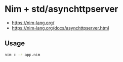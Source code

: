 # Nim + std/asynchttpserver

- https://nim-lang.org/
- https://nim-lang.org/docs/asynchttpserver.html

## Usage

```bash
nim c -r app.nim
```
